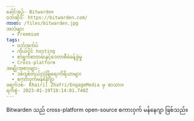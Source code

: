 ```yaml
---
ခေါင်းစဉ်- Bitwarden
ဝဘ်ဆိုဒ်- https://bitwarden.com/
ကာဗာ: /files/bitwarden.jpg
အလံများ
  - Freemium
tags:
  - ဝဘ်အက်ပ်
  - ကိုယ်ပိုင် hosting
  - စာရွက်စာတမ်းနှင့်ဒေတာစီမံခန့်ခွဲမှု
  - Cross-platform
အမျိုးအစားများ-
  - ဒစ်ဂျစ်တယ်လုံခြုံရေးကိရိယာများ
  - စကားဝှက်မန်နေဂျာ
ခရက်ဒစ်- Khairil Zhafri/EngageMedia မှ စာသား။
ရက်စွဲ- 2023-01-19T18:14:01.740Z
---
```

Bitwarden သည် cross-platform open-source စကားဝှက် မန်နေဂျာ ဖြစ်သည်။